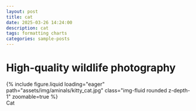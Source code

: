 ```yaml
---
layout: post
title: cat
date: 2025-03-26 14:24:00
description: cat
tags: formatting charts
categories: sample-posts
---
```


# High-quality wildlife photography

<div class="row mt-3">
    <div class="col-sm mt-3 mt-md-0">
        {% include figure.liquid loading="eager" path="assets/img/aminals/kitty_cat.jpg" class="img-fluid rounded z-depth-1" zoomable=true %}
    </div>
</div>
<div class="caption">
    Cat
</div>
